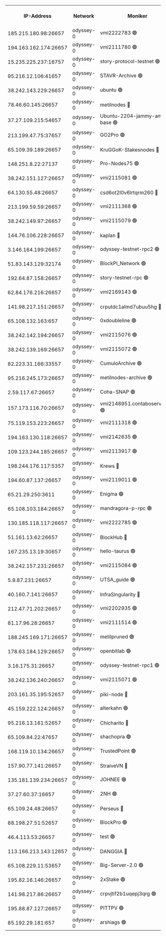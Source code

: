 


<table><tr><th>IP-Address</th><th>Network</th><th>Moniker</th><th>Latest Block Height</th><th>Earliest Block Height</th><th>Catching Up</th><th>Tx Index</th><th>Voting Power</th><th>Version</th><th>Scan Time</th></tr><tr><td>185.215.180.98:26657</td><td>odyssey-0</td><td>vmi2222783 🟢</td><td>760334</td><td>1</td><td>False</td><td>off</td><td>0</td><td>0.38.9</td><td>2024-11-30T09:19:40.138690220UTC</td></tr><tr><td>194.163.162.174:26657</td><td>odyssey-0</td><td>vmi2111780 🟢</td><td>828897</td><td>1</td><td>False</td><td>off</td><td>0</td><td>0.38.9</td><td>2024-11-30T09:19:47.059400244UTC</td></tr><tr><td>15.235.225.237:16757</td><td>odyssey-0</td><td>story-protocol-testnet 🟢</td><td>933692</td><td>1</td><td>False</td><td>off</td><td>0</td><td>0.38.9</td><td>2024-11-30T09:19:59.813971414UTC</td></tr><tr><td>95.216.12.106:41657</td><td>odyssey-0</td><td>STAVR-Archive 🟢</td><td>933692</td><td>1</td><td>False</td><td>on</td><td>0</td><td>0.38.9</td><td>2024-11-30T09:20:02.065118305UTC</td></tr><tr><td>38.242.143.229:26657</td><td>odyssey-0</td><td>ubuntu 🟢</td><td>871676</td><td>1</td><td>False</td><td>off</td><td>0</td><td>0.38.9</td><td>2024-11-30T09:20:17.662123380UTC</td></tr><tr><td>78.46.60.145:26657</td><td>odyssey-0</td><td>metilnodes 🔴</td><td>933696</td><td>1</td><td>False</td><td>off</td><td>119000000</td><td>0.38.9</td><td>2024-11-30T09:20:18.126415681UTC</td></tr><tr><td>37.27.109.215:54657</td><td>odyssey-0</td><td>Ubuntu-2204-jammy-amd64-base 🟢</td><td>933699</td><td>1</td><td>False</td><td>on</td><td>0</td><td>0.38.9</td><td>2024-11-30T09:20:28.776471310UTC</td></tr><tr><td>213.199.47.75:37657</td><td>odyssey-0</td><td>GO2Pro 🟢</td><td>933698</td><td>1</td><td>False</td><td>off</td><td>0</td><td>0.38.9</td><td>2024-11-30T09:20:30.042384274UTC</td></tr><tr><td>65.109.39.189:26657</td><td>odyssey-0</td><td>KruGGoK-Stakesnodes 🔴</td><td>933701</td><td>1</td><td>False</td><td>on</td><td>120004000</td><td>0.38.9</td><td>2024-11-30T09:20:34.581421393UTC</td></tr><tr><td>148.251.8.22:27137</td><td>odyssey-0</td><td>Pro-Nodes75 🟢</td><td>933702</td><td>1</td><td>False</td><td>on</td><td>0</td><td>0.38.9</td><td>2024-11-30T09:20:40.142301700UTC</td></tr><tr><td>38.242.151.127:26657</td><td>odyssey-0</td><td>vmi2115081 🟢</td><td>871106</td><td>1</td><td>False</td><td>off</td><td>0</td><td>0.38.9</td><td>2024-11-30T09:20:43.528976451UTC</td></tr><tr><td>64.130.55.48:26657</td><td>odyssey-0</td><td>csd6ot2l0v6lrtqrm260 🔴</td><td>933704</td><td>1</td><td>False</td><td>off</td><td>507024000</td><td>0.38.9</td><td>2024-11-30T09:20:44.378427991UTC</td></tr><tr><td>213.199.59.59:26657</td><td>odyssey-0</td><td>vmi2111368 🟢</td><td>833654</td><td>1</td><td>False</td><td>off</td><td>0</td><td>0.38.9</td><td>2024-11-30T09:20:51.178785973UTC</td></tr><tr><td>38.242.149.97:26657</td><td>odyssey-0</td><td>vmi2115079 🟢</td><td>888121</td><td>1</td><td>False</td><td>off</td><td>0</td><td>0.38.9</td><td>2024-11-30T09:21:01.424509174UTC</td></tr><tr><td>144.76.106.228:26657</td><td>odyssey-0</td><td>kaplan 🔴</td><td>933708</td><td>1</td><td>False</td><td>off</td><td>122069000</td><td>0.38.9</td><td>2024-11-30T09:21:02.076866655UTC</td></tr><tr><td>3.146.164.199:26657</td><td>odyssey-0</td><td>odyssey-testnet-rpc2 🟢</td><td>933709</td><td>1</td><td>False</td><td>off</td><td>0</td><td>0.38.9</td><td>2024-11-30T09:21:03.405662199UTC</td></tr><tr><td>51.83.143.129:32174</td><td>odyssey-0</td><td>BlockPI_Network 🟢</td><td>933711</td><td>1</td><td>False</td><td>off</td><td>0</td><td>0.38.9</td><td>2024-11-30T09:21:12.413308428UTC</td></tr><tr><td>192.64.87.158:26657</td><td>odyssey-0</td><td>story-testnet-rpc 🟢</td><td>933712</td><td>1</td><td>False</td><td>off</td><td>0</td><td>0.38.9</td><td>2024-11-30T09:21:13.760706811UTC</td></tr><tr><td>62.84.176.216:26657</td><td>odyssey-0</td><td>vmi2169143 🟢</td><td>887038</td><td>1</td><td>False</td><td>off</td><td>0</td><td>0.38.9</td><td>2024-11-30T09:21:16.795412932UTC</td></tr><tr><td>141.98.217.151:26657</td><td>odyssey-0</td><td>crputdc1almd7ubuu5hg 🔴</td><td>933717</td><td>1</td><td>False</td><td>off</td><td>507025000</td><td>0.38.9</td><td>2024-11-30T09:21:33.079383301UTC</td></tr><tr><td>65.108.132.163:657</td><td>odyssey-0</td><td>0xdoubleline 🟢</td><td>933718</td><td>1</td><td>False</td><td>off</td><td>0</td><td>0.38.9</td><td>2024-11-30T09:21:37.042531875UTC</td></tr><tr><td>38.242.142.194:26657</td><td>odyssey-0</td><td>vmi2115076 🟢</td><td>891779</td><td>1</td><td>False</td><td>off</td><td>0</td><td>0.38.9</td><td>2024-11-30T09:21:43.593053275UTC</td></tr><tr><td>38.242.139.169:26657</td><td>odyssey-0</td><td>vmi2115072 🟢</td><td>879125</td><td>1</td><td>False</td><td>off</td><td>0</td><td>0.38.9</td><td>2024-11-30T09:21:44.070709432UTC</td></tr><tr><td>82.223.31.166:33557</td><td>odyssey-0</td><td>CumuloArchive 🟢</td><td>933722</td><td>1</td><td>False</td><td>on</td><td>0</td><td>0.38.9</td><td>2024-11-30T09:21:52.150926741UTC</td></tr><tr><td>95.216.245.173:26657</td><td>odyssey-0</td><td>metilnodes-archive 🟢</td><td>933723</td><td>1</td><td>False</td><td>on</td><td>0</td><td>0.38.9</td><td>2024-11-30T09:21:55.700529100UTC</td></tr><tr><td>2.59.117.67:26657</td><td>odyssey-0</td><td>Coha-SNAP 🟢</td><td>933726</td><td>1</td><td>False</td><td>off</td><td>0</td><td>0.38.9</td><td>2024-11-30T09:22:06.892179943UTC</td></tr><tr><td>157.173.116.70:26657</td><td>odyssey-0</td><td>vmi2148951.contaboserver.net 🟢</td><td>933728</td><td>1</td><td>False</td><td>off</td><td>0</td><td>0.38.9</td><td>2024-11-30T09:22:16.200217175UTC</td></tr><tr><td>75.119.153.223:26657</td><td>odyssey-0</td><td>vmi2111318 🟢</td><td>871755</td><td>1</td><td>False</td><td>off</td><td>0</td><td>0.38.9</td><td>2024-11-30T09:22:20.006552816UTC</td></tr><tr><td>194.163.130.118:26657</td><td>odyssey-0</td><td>vmi2142635 🟢</td><td>871619</td><td>1</td><td>False</td><td>off</td><td>0</td><td>0.38.9</td><td>2024-11-30T09:22:20.807836564UTC</td></tr><tr><td>109.123.244.185:26657</td><td>odyssey-0</td><td>vmi2113917 🟢</td><td>558849</td><td>1</td><td>False</td><td>off</td><td>0</td><td>0.38.9</td><td>2024-11-30T09:22:21.418831715UTC</td></tr><tr><td>198.244.176.117:5357</td><td>odyssey-0</td><td>Krews 🔴</td><td>933731</td><td>1</td><td>False</td><td>off</td><td>121469000</td><td>0.38.9</td><td>2024-11-30T09:22:25.261511723UTC</td></tr><tr><td>194.60.87.137:26657</td><td>odyssey-0</td><td>vmi2119011 🟢</td><td>816170</td><td>1</td><td>False</td><td>off</td><td>0</td><td>0.38.9</td><td>2024-11-30T09:22:26.699755278UTC</td></tr><tr><td>65.21.29.250:3611</td><td>odyssey-0</td><td>Enigma 🟢</td><td>933735</td><td>1</td><td>False</td><td>on</td><td>0</td><td>0.38.9</td><td>2024-11-30T09:22:39.481256579UTC</td></tr><tr><td>65.108.103.184:26657</td><td>odyssey-0</td><td>mandragora-p-rpc 🟢</td><td>933745</td><td>1</td><td>False</td><td>on</td><td>0</td><td>0.38.9</td><td>2024-11-30T09:23:12.551630669UTC</td></tr><tr><td>130.185.118.117:26657</td><td>odyssey-0</td><td>vmi2222785 🟢</td><td>887508</td><td>1</td><td>False</td><td>off</td><td>0</td><td>0.38.9</td><td>2024-11-30T09:23:17.595153370UTC</td></tr><tr><td>51.161.13.62:26657</td><td>odyssey-0</td><td>BlockHub 🔴</td><td>933747</td><td>1</td><td>False</td><td>off</td><td>122581000</td><td>0.38.9</td><td>2024-11-30T09:23:20.778232964UTC</td></tr><tr><td>167.235.13.19:30657</td><td>odyssey-0</td><td>hello-taurus 🟢</td><td>933748</td><td>1</td><td>False</td><td>on</td><td>0</td><td>0.38.9</td><td>2024-11-30T09:23:24.115437974UTC</td></tr><tr><td>38.242.157.231:26657</td><td>odyssey-0</td><td>vmi2115084 🟢</td><td>879519</td><td>1</td><td>False</td><td>off</td><td>0</td><td>0.38.9</td><td>2024-11-30T09:23:25.801790895UTC</td></tr><tr><td>5.9.87.231:26657</td><td>odyssey-0</td><td>UTSA_guide 🟢</td><td>933749</td><td>1</td><td>False</td><td>on</td><td>0</td><td>0.38.9</td><td>2024-11-30T09:23:27.654701318UTC</td></tr><tr><td>40.160.7.141:26657</td><td>odyssey-0</td><td>InfraSingularity 🔴</td><td>933749</td><td>1</td><td>False</td><td>off</td><td>119999000</td><td>0.38.9</td><td>2024-11-30T09:23:30.462619052UTC</td></tr><tr><td>212.47.71.202:26657</td><td>odyssey-0</td><td>vmi2202935 🟢</td><td>881206</td><td>1</td><td>False</td><td>off</td><td>0</td><td>0.38.9</td><td>2024-11-30T09:23:30.923935901UTC</td></tr><tr><td>81.17.96.28:26657</td><td>odyssey-0</td><td>vmi2111514 🟢</td><td>892611</td><td>1</td><td>False</td><td>off</td><td>0</td><td>0.38.9</td><td>2024-11-30T09:23:50.390250974UTC</td></tr><tr><td>188.245.169.171:26657</td><td>odyssey-0</td><td>metilpruned 🟢</td><td>933757</td><td>1</td><td>False</td><td>off</td><td>0</td><td>0.38.9</td><td>2024-11-30T09:23:54.190166542UTC</td></tr><tr><td>178.63.184.129:26657</td><td>odyssey-0</td><td>openbitlab 🟢</td><td>933757</td><td>1</td><td>False</td><td>on</td><td>0</td><td>0.38.9</td><td>2024-11-30T09:23:55.560720499UTC</td></tr><tr><td>3.16.175.31:26657</td><td>odyssey-0</td><td>odyssey-testnet-rpc1 🟢</td><td>933760</td><td>1</td><td>False</td><td>off</td><td>0</td><td>0.38.9</td><td>2024-11-30T09:24:05.156340366UTC</td></tr><tr><td>38.242.136.240:26657</td><td>odyssey-0</td><td>vmi2115071 🟢</td><td>882863</td><td>1</td><td>False</td><td>off</td><td>0</td><td>0.38.9</td><td>2024-11-30T09:24:09.242031740UTC</td></tr><tr><td>203.161.35.195:52657</td><td>odyssey-0</td><td>piki-node 🔴</td><td>933694</td><td>109001</td><td>False</td><td>off</td><td>119000000</td><td>0.38.9</td><td>2024-11-30T09:20:07.449121286UTC</td></tr><tr><td>45.159.222.124:26657</td><td>odyssey-0</td><td>alterkahn 🟢</td><td>933751</td><td>113001</td><td>False</td><td>off</td><td>0</td><td>0.38.9</td><td>2024-11-30T09:23:34.552546739UTC</td></tr><tr><td>95.216.13.161:52657</td><td>odyssey-0</td><td>Chicharito 🔴</td><td>933691</td><td>121001</td><td>False</td><td>off</td><td>119548000</td><td>0.38.9</td><td>2024-11-30T09:19:57.862114790UTC</td></tr><tr><td>65.109.84.22:47657</td><td>odyssey-0</td><td>shachopra 🟢</td><td>933736</td><td>318001</td><td>False</td><td>off</td><td>0</td><td>0.38.9</td><td>2024-11-30T09:22:43.912920535UTC</td></tr><tr><td>168.119.10.134:26657</td><td>odyssey-0</td><td>TrustedPoint 🟢</td><td>933758</td><td>339001</td><td>False</td><td>off</td><td>0</td><td>0.38.9</td><td>2024-11-30T09:23:58.965092548UTC</td></tr><tr><td>157.90.77.141:26657</td><td>odyssey-0</td><td>StraiveVN 🔴</td><td>933712</td><td>342001</td><td>False</td><td>off</td><td>115953000</td><td>0.38.9</td><td>2024-11-30T09:21:14.406145579UTC</td></tr><tr><td>135.181.139.234:26657</td><td>odyssey-0</td><td>JOHNEE 🟢</td><td>933744</td><td>351001</td><td>False</td><td>on</td><td>0</td><td>0.38.9</td><td>2024-11-30T09:23:08.407370692UTC</td></tr><tr><td>37.27.60.37:16657</td><td>odyssey-0</td><td>2NH 🟢</td><td>933732</td><td>395001</td><td>False</td><td>off</td><td>0</td><td>0.38.9</td><td>2024-11-30T09:22:27.961642021UTC</td></tr><tr><td>65.109.24.48:26657</td><td>odyssey-0</td><td>Perseus 🔴</td><td>933736</td><td>431001</td><td>False</td><td>off</td><td>122306000</td><td>0.38.9</td><td>2024-11-30T09:22:42.171338827UTC</td></tr><tr><td>88.198.27.51:52657</td><td>odyssey-0</td><td>BlockPro 🟢</td><td>933692</td><td>507001</td><td>False</td><td>off</td><td>0</td><td>0.38.9</td><td>2024-11-30T09:20:01.451650766UTC</td></tr><tr><td>46.4.113.53:26657</td><td>odyssey-0</td><td>test 🟢</td><td>933750</td><td>527001</td><td>False</td><td>off</td><td>0</td><td>0.38.9</td><td>2024-11-30T09:23:29.603692294UTC</td></tr><tr><td>113.166.213.143:12657</td><td>odyssey-0</td><td>DANGGIA 🔴</td><td>933687</td><td>611001</td><td>False</td><td>on</td><td>122754000</td><td>0.38.9</td><td>2024-11-30T09:19:42.204214824UTC</td></tr><tr><td>65.108.229.11:53657</td><td>odyssey-0</td><td>Big-Server-2.0 🟢</td><td>933702</td><td>749001</td><td>False</td><td>off</td><td>0</td><td>0.38.9</td><td>2024-11-30T09:20:37.322257215UTC</td></tr><tr><td>195.82.16.146:26657</td><td>odyssey-0</td><td>2xStake 🟢</td><td>933755</td><td>810001</td><td>False</td><td>off</td><td>0</td><td>0.38.9</td><td>2024-11-30T09:23:46.884403646UTC</td></tr><tr><td>141.98.217.86:26657</td><td>odyssey-0</td><td>crpvjtif2b1uqepj3qrg 🟢</td><td>858000</td><td>845001</td><td>False</td><td>on</td><td>0</td><td>0.38.9</td><td>2024-11-30T09:22:36.834332878UTC</td></tr><tr><td>195.88.87.127:26657</td><td>odyssey-0</td><td>PITTPV 🟢</td><td>933699</td><td>862001</td><td>False</td><td>off</td><td>0</td><td>0.38.9</td><td>2024-11-30T09:20:27.555033951UTC</td></tr><tr><td>85.192.29.181:657</td><td>odyssey-0</td><td>arshiags 🟢</td><td>889627</td><td>870001</td><td>False</td><td>off</td><td>0</td><td>0.38.9</td><td>2024-11-30T09:23:39.916809387UTC</td></tr></table>